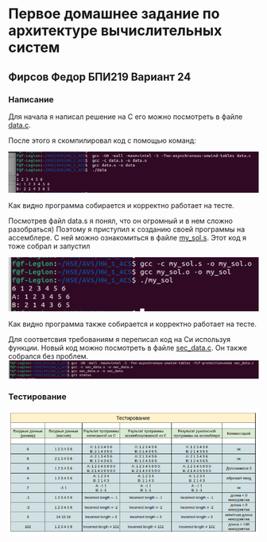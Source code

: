 # Первое домашнее задание по архитектуре вычислительных систем
## Фирсов Федор БПИ219 Вариант 24

### Написание
Для начала я написал решение на С его можно посмотреть в файле [data.c](data.c).

После этого я скомпилировал код с помощью команд: 

![](img/1.png)

Как видно программа собирается и корректно работает на тесте.

Посмотрев файл data.s я понял, что он огромный и в нем сложно разобраться)
Поэтому я приступил к созданию своей программы на ассемблере. 
С ней можно ознакомиться в файле [my_sol.s](my_sol.s). 
Этот код я тоже собрал и запустил

![](img/2.png)

Как видно программа также собирается и корректно работает на тесте.

Для соответсвия требованиям я переписал код на Си используя функции. Новый код можно посмотреть в файле [sec_data.c](sec_data.c).
Он также собрался без проблем.
![](img/5.png)
### Тестирование

![](img/4.png)
